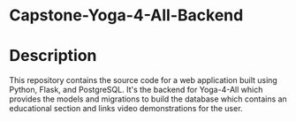 # Capstone-Yoga-4-All-Backend

# Description

This repository contains the source code for a web application built using Python, Flask, and PostgreSQL. It's the backend for Yoga-4-All which provides the models and migrations to build the database which contains an educational section and links video demonstrations for the user.
